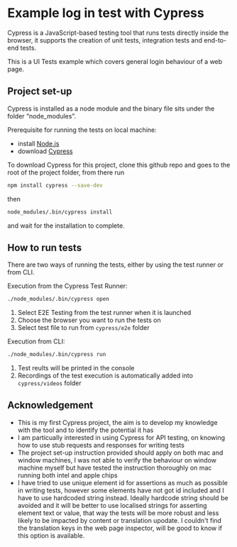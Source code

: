 # Example log in test with Cypress
Cypress is a JavaScript-based testing tool that runs tests directly inside the browser, it supports the creation of unit tests, integration tests and end-to-end tests. 

This is a UI Tests example which covers general login behaviour of a web page.

## Project set-up
Cypress is installed as a node module and the binary file sits under the folder “node_modules”. 

Prerequisite for running the tests on local machine:
- install [Node.js](https://nodejs.org/)
- download [Cypress](https://docs.cypress.io/guides/getting-started/installing-cypress)

To download Cypress for this project, clone this github repo and goes to the root of the project folder, from there run
```sh
npm install cypress --save-dev
```
then
```sh
node_modules/.bin/cypress install
```
 and wait for the installation to complete.

## How to run tests
There are two ways of running the tests, either by using the test runner or from CLI.

Execution from the Cypress Test Runner:
```sh
./node_modules/.bin/cypress open
```
1. Select E2E Testing from the test runner when it is launched
2. Choose the browser you want to run the tests on
3. Select test file to run from `cypress/e2e` folder

Execution from CLI:
```sh
./node_modules/.bin/cypress run
```
1. Test reults will be printed in the console
2. Recordings of the test execution is automatically added into `cypress/videos` folder

## Acknowledgement
- This is my first Cypress project, the aim is to develop my knowledge with the tool and to identify the potential it has
- I am particually interested in using Cypress for API testing, on knowing how to use stub requests and responses for writing tests
- The project set-up instruction provided should apply on both mac and window machines, I was not able to verify the behaviour on window machine myself but have tested the instruction thoroughly on mac running both intel and apple chips
- I have tried to use unique element id for assertions as much as possible in writing tests, however some elements have not got id included and I have to use hardcoded string instead. Ideally hardcode string should be avoided and it will be better to use localised strings for asserting element text or value, that way the tests will be more robust and less likely to be impacted by content or translation upodate. I couldn't find the translation keys in the web page inspector, will be good to know if this option is available.



